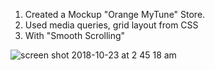 1. Created a Mockup "Orange MyTune" Store.
2. Used media queries, grid layout from CSS
3. With "Smooth Scrolling" 

![screen shot 2018-10-23 at 2 45 18 am](https://user-images.githubusercontent.com/39290230/47348002-bcac7c00-d66d-11e8-9155-3d87a6399fbd.png)
